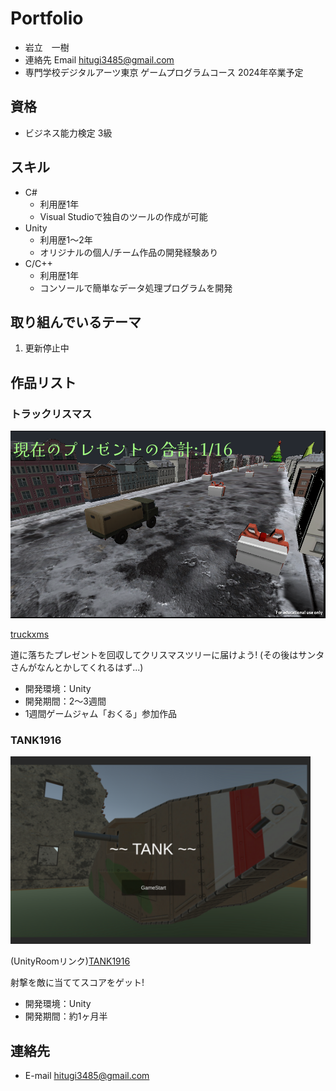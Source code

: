 # Portfolio

- 岩立　一樹
- 連絡先 Email [hitugi3485@gmail.com](hitugi3485@gmail.com)
- 専門学校デジタルアーツ東京 ゲームプログラムコース 2024年卒業予定

## 資格 
- ビジネス能力検定 3級

## スキル
- C#
  - 利用歴1年
  - Visual Studioで独自のツールの作成が可能
- Unity
  - 利用歴1～2年
  - オリジナルの個人/チーム作品の開発経験あり
- C/C++
  - 利用歴1年
  - コンソールで簡単なデータ処理プログラムを開発

## 取り組んでいるテーマ
1. 更新停止中

## 作品リスト

### トラックリスマス
[<img src="images/Txms.png" alt="inm" style="height: 300px">](Txms.png)


[truckxms](https://unityroom.com/games/truchristmas)

道に落ちたプレゼントを回収してクリスマスツリーに届けよう!
(その後はサンタさんがなんとかしてくれるはず...)

- 開発環境：Unity
- 開発期間：2～3週間
- 1週間ゲームジャム「おくる」参加作品

### TANK1916
[<img src="images/TANK916Title.png" alt="inm" style="height: 300px">](TANK916Title.png)

(UnityRoomリンク)[TANK1916](https://unityroom.com/games/tank1916)

射撃を敵に当ててスコアをゲット! 

- 開発環境：Unity
- 開発期間：約1ヶ月半

## 連絡先
- E-mail [hitugi3485@gmail.com](hitugi3485@gmail.com)
